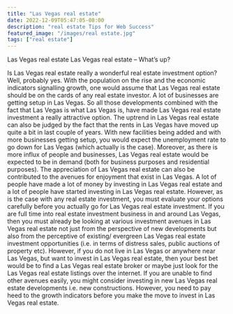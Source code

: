 ```yaml
---
title: "Las Vegas real estate"
date: 2022-12-09T05:47:05-08:00
description: "real estate Tips for Web Success"
featured_image: "/images/real estate.jpg"
tags: ["real estate"]
---
```


Las Vegas real estate
Las Vegas real estate – What’s up?

Is Las Vegas real estate really a wonderful real estate investment option? Well, probably yes. With the population on the rise and the economic indicators signalling growth, one would assume that Las Vegas real estate should be on the cards of any real estate investor.  A lot of businesses are getting setup in Las Vegas. So all those developments combined with the fact that Las Vegas is what Las Vegas is, have made Las Vegas real estate investment a really attractive option. 
The uptrend in Las Vegas real estate can also be judged by the fact that the rents in Las Vegas have moved up quite a bit in last couple of years. With new facilities being added and with more businesses getting setup, you would expect the unemployment rate to go down for Las Vegas (which actually is the case). Moreover, as there is more influx of people and businesses, Las Vegas real estate would be expected to be in demand (both for business purposes and residential purposes). The appreciation of Las Vegas real estate can also be contributed to the avenues for enjoyment that exist in Las Vegas. 
A lot of people have made a lot of money by investing in Las Vegas real estate and a lot of people have started investing in Las Vegas real estate. However, as is the case with any real estate investment, you must evaluate your options carefully before you actually go for Las Vegas real estate investment. 
If you are full time into real estate investment business in and around Las Vegas, then you must already be looking at various investment avenues in Las Vegas real estate not just from the perspective of new developments but also from the perceptive of existing/ evergreen Las Vegas real estate investment opportunities (i.e. in terms of distress sales, public auctions of property etc). However, if you do not live in Las Vegas or anywhere near Las Vegas, but want to invest in Las Vegas real estate, then your best bet would be to find a Las Vegas real estate broker or maybe just look for the Las Vegas real estate listings over the internet. If you are unable to find other avenues easily, you might consider investing in new Las Vegas real estate developments i.e. new constructions. However, you need to pay heed to the growth indicators before you make the move to invest in Las Vegas real estate.

